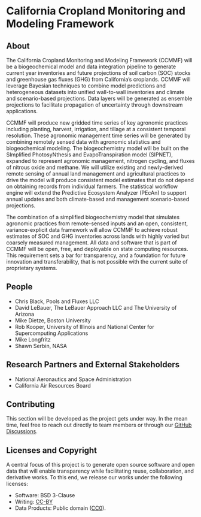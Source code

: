 # California Cropland Monitoring and Modeling Framework

## About

The California Cropland Monitoring and Modeling Framework (CCMMF) will be a biogeochemical model and data integration pipeline to generate current year inventories and future projections of soil carbon (SOC) stocks and greenhouse gas fluxes (GHG) from California’s croplands. 
CCMMF will leverage Bayesian techniques to combine model predictions and heterogeneous datasets into unified wall-to-wall inventories and climate and scenario-based projections. 
Data layers will be generated as ensemble projections to facilitate propagation of uncertainty through downstream applications.

CCMMF will produce new gridded time series of key agronomic practices including planting, harvest, irrigation, and tillage at a consistent temporal resolution. 
These agronomic management time series will be generated by combining remotely sensed data with agronomic statistics and biogeochemical modeling.
The biogeochemistry model will be built on the SImplified PhotosyNthesis and EvapoTranspiration model (SIPNET), expanded to represent agronomic management, nitrogen cycling, and fluxes of nitrous oxide and methane. 
We will utilize existing and newly-derived remote sensing of annual land management and agricultural practices to drive the model will produce consistent model estimates that do not depend on obtaining records from individual farmers. 
The statistical workflow engine will extend the Predictive Ecosystem Analyzer (PEcAn) to support annual updates and both climate-based and management scenario-based projections.

The combination of a simplified biogeochemistry model that simulates agronomic practices from remote-sensed inputs and an open, consistent, variance-explicit data framework will allow CCMMF to achieve robust estimates of SOC and GHG inventories across lands with highly varied but coarsely measured management. 
All data and software that is part of CCMMF will be open, free, and deployable on state computing resources. 
This requirement sets a bar for transparency, and a foundation for future innovation and transferability, that is not possible with the current suite of proprietary systems.

## People 

- Chris Black, Pools and Fluxes LLC
- David LeBauer, The LeBauer Approach LLC and The University of Arizona
- Mike Dietze, Boston University
- Rob Kooper, University of Illinois and National Center for Supercomputing Applications
- Mike Longfritz
- Shawn Serbin, NASA

## Research Partners and External Stakeholders

- National Aeronautics and Space Administration
- California Air Resources Board

## Contributing

This section will be developed as the project gets under way. In the mean time, feel free to reach out directly to team members or through our [GitHub
Discussions](https://github.com/orgs/ccmmf/discussions).

## Licenses and Copyright

A central focus of this project is to generate open source software and open data that will enable transparency while facilitating reuse, collaboration, and derivative works. To this end, we release our works under the following licenses:
   
- Software: BSD 3-Clause 
- Writing: [CC-BY](https://creativecommons.org/licenses/by/4.0/)
- Data Products: Public domain ([CC0](https://creativecommons.org/public-domain/cc0/)).
